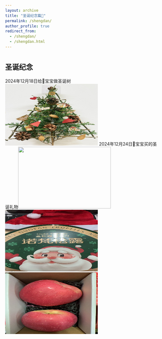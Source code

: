```yaml
---
layout: archive
title: "圣诞纪念篇💏"
permalink: /shengdan/
author_profile: true
redirect_from:
  - /shengdan/
  - /shengdan.html
---
```


<span style="font-size: 0.8em;">圣诞纪念</span>
======
2024年12月18日给🥣宝宝做圣诞树<img src="images/20241218.jpg" width = 300 height = 200>
2024年12月24日🥣宝宝买的圣诞礼物<img src="images/20241224.jpg" width = 300 height = 200><img src="images/20241224-1.jpg" width = 300 height = 200><img src="images/20241224-2.jpg" width = 300 height = 200>

